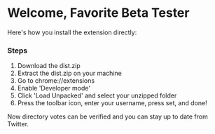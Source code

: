 # Welcome, Favorite Beta Tester
Here's how you install the extension directly:

### Steps
1. Download the dist.zip
2. Extract the dist.zip on your machine
3. Go to chrome://extensions
4. Enable 'Developer mode'
5. Click 'Load Unpacked' and select your unzipped folder
6. Press the toolbar icon, enter your username, press set, and done!

Now directory votes can be verified and you can stay up to date from Twitter.
